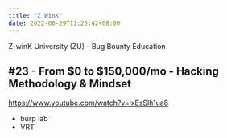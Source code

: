 ```yaml
---
title: "Z WinK"
date: 2022-06-29T11:25:42+08:00
---
```


Z-winK University (ZU) - Bug Bounty Education


## #23 - From $0 to $150,000/mo - Hacking Methodology & Mindset

https://www.youtube.com/watch?v=lxEsSlh1ua8

 - burp lab
 - VRT
